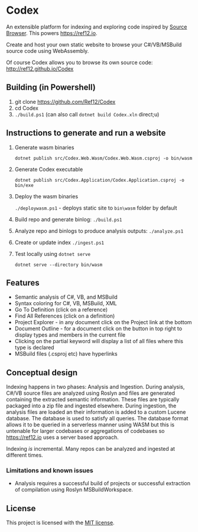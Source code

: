 # Codex

An extensible platform for indexing and exploring code inspired by [Source Browser](https://github.com/KirillOsenkov/SourceBrowser). This powers https://ref12.io.

Create and host your own static website to browse your C#/VB/MSBuild source code using WebAssembly.

Of course Codex allows you to browse its own source code:
http://ref12.github.io/Codex

## Building (in Powershell)
1. git clone https://github.com/Ref12/Codex
2. cd Codex
3. ```./build.ps1``` (can also call `dotnet build Codex.xln` direct;u)

## Instructions to generate and run a website

1. Generate wasm binaries

    ` dotnet publish src/Codex.Web.Wasm/Codex.Web.Wasm.csproj -o bin/wasm `

2. Generate Codex executable

    ` dotnet publish src/Codex.Application/Codex.Application.csproj -o bin/exe `

3. Deploy the wasm binaries

    ` ./deploywasm.ps1 ` - deploys static site to `bin\wasm` folder by default

4. Build repo and generate binlog: ` ./build.ps1 `

5. Analyze repo and binlogs to produce analysis outputs: ` ./analyze.ps1 `

6. Create or update index ` ./ingest.ps1 `

7. Test locally using ` dotnet serve `

    `dotnet serve --directory bin/wasm`

## Features
* Semantic analysis of C#, VB, and MSBuild
* Syntax coloring for C#, VB, MSBuild, XML
* Go To Definition (click on a reference)
* Find All References (click on a definition)
* Project Explorer - in any document click on the Project link at the bottom
* Document Outline - for a document click on the button in top right to display types and members in the current file
* Clicking on the partial keyword will display a list of all files where this type is declared
* MSBuild files (.csproj etc) have hyperlinks

## Conceptual design

Indexing happens in two phases: Analysis and Ingestion. During analysis, C#/VB source files are analyzed using Roslyn and files are generated containing the extracted semantic information. These files are typically packaged into a zip file and ingested elsewhere. During ingestion, the analysis files are loaded an their information is added to a custom Lucene database. The database is used to satisfy all queries. The database format allows it to be queried in a serverless manner using WASM but this is untenable for larger codebases or aggregations of codebases so https://ref12.io uses a server based approach.

Indexing *is* incremental. Many repos can be analyzed and ingested at different times.

### Limitations and known issues
 * Analysis requires a successful build of projects or successful extraction of compilation using Roslyn MSBuildWorkspace.

## License

This project is licensed with the [MIT license](LICENSE).
